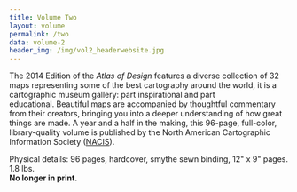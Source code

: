 ```yaml
---
title: Volume Two
layout: volume
permalink: /two
data: volume-2
header_img: /img/vol2_headerwebsite.jpg
---
```


The 2014 Edition of the *Atlas of Design* features a diverse collection of 32 maps representing some of the best cartography around the world, it is a cartographic museum gallery: part inspirational and part educational. Beautiful maps are accompanied by thoughtful commentary from their creators, bringing you into a deeper understanding of how great things are made. A year and a half in the making, this 96-page, full-color, library-quality volume is published by the North American Cartographic Information Society (<a href="http://nacis.org">NACIS</a>).

Physical details: 96 pages, hardcover, smythe sewn binding, 12" x 9" pages. 1.8 lbs.
<br/><strong>No longer in print.</strong>